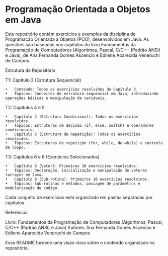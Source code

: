 # Programação Orientada a Objetos em Java

Este repositório contém exercícios e exemplos da disciplina de Programação Orientada a Objetos (POO), desenvolvidos em Java. As questões são baseadas nos capítulos do livro Fundamentos da Programação de Computadores (Algoritmos, Pascal, C/C++ (Padrão ANSI) e Java), de Ana Fernanda Gomes Ascencio e Edilene Aparecida Veneruchi de Campos.

Estrutura do Repositório

T1: Capítulo 3 (Estrutura Sequencial)

	•	Conteúdo: Todos os exercícios resolvidos do Capítulo 3.
	•	Tópicos: Conceitos de estrutura sequencial em Java, introduzindo operações básicas e manipulação de variáveis.

T2: Capítulos 4 e 5

	•	Capítulo 4 (Estrutura Condicional): Todos os exercícios resolvidos.
	•	Tópicos: Estruturas de decisão (if, else, switch) e operadores condicionais.
	•	Capítulo 5 (Estrutura de Repetição): Todos os exercícios resolvidos.
	•	Tópicos: Estruturas de repetição (for, while, do-while) e controle de loops.

T3: Capítulos 6 e 8 (Exercícios Selecionados)

	•	Capítulo 6 (Vetor): Primeiros 10 exercícios resolvidos.
	•	Tópicos: Declaração, inicialização e manipulação de vetores (arrays) em Java.
	•	Capítulo 8 (Sub-rotina): Primeiros 10 exercícios resolvidos.
	•	Tópicos: Sub-rotinas e métodos, passagem de parâmetros e modularização de código.

Cada conjunto de exercícios está organizado em pastas separadas por capítulos.


Referência

Livro: Fundamentos da Programação de Computadores (Algoritmos, Pascal, C/C++ (Padrão ANSI) e Java)
Autores: Ana Fernanda Gomes Ascencio e Edilene Aparecida Veneruchi de Campos

Esse README fornece uma visão clara sobre o conteúdo organizado no repositório.